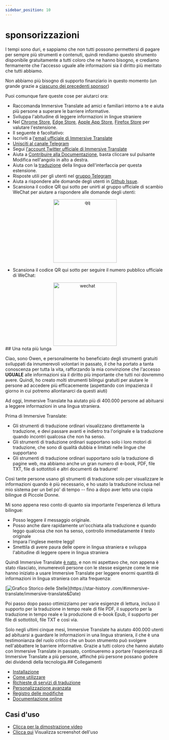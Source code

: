 ```yaml
---
sidebar_position: 10
---
```


# sponsorizzazioni

I tempi sono duri, e sappiamo che non tutti possono permettersi di pagare per sempre più strumenti e contenuti, quindi rendiamo questo strumento disponibile gratuitamente a tutti coloro che ne hanno bisogno, e crediamo fermamente che l'accesso uguale alle informazioni sia il diritto più meritato che tutti abbiamo.

Non abbiamo più bisogno di supporto finanziario in questo momento (un grande grazie a [ciascuno dei precedenti sponsor](/docs/thanks))

Puoi comunque fare queste cose per aiutarci ora:

- Raccomanda Immersive Translate ad amici e familiari intorno a te e aiuta più persone a superare le barriere informative.
- Sviluppa l'abitudine di leggere informazioni in lingue straniere
- Nel [Chrome Store](https://chrome.google.com/webstore/detail/immersive-translate/bpoadfkcbjbfhfodiogcnhhhpibjhbnh), [Edge Store](https://microsoftedge.microsoft.com/addons/detail/amkbmndfnliijdhojkpoglbnaaahippg), [Apple App Store](https://apps.apple.com/app/id6447957425), [Firefox Store](https://addons.mozilla.org/firefox/addon/immersive-translate/) per valutare l'estensione.
- Il seguente è facoltativo:
- Iscriviti a [l'email ufficiale di Immersive Translate](https://immersivetranslate.substack.com/)
- [Unisciti al canale Telegram](https://t.me/immersivetranslate)
- Segui [l'account Twitter ufficiale di Immersive Translate](https://twitter.com/immersivetran)
- Aiuta a [Contribuire alla Documentazione](https://immersivetranslate.com/), basta cliccare sul pulsante Modifica nell'angolo in alto a destra.
- Aiuta con la [traduzione](https://crowdin.com/project/immersive-translate) della lingua dell'interfaccia per questa estensione.
- Risposte utili per gli utenti nel [gruppo Telegram](https://t.me/+rq848Z09nehlOTgx)
- Aiuta a rispondere alle domande degli utenti in [Github Issue](https://github.com/immersive-translate/immersive-translate/issues).
- Scansiona il codice QR qui sotto per unirti al gruppo ufficiale di scambio WeChat per aiutare a rispondere alle domande degli utenti:

<div align="center">
<img src="https://s.immersivetranslate.com/static/official-static/assets/wechat-contact.png" width="200" alt="qq"/>
</div>

- Scansiona il codice QR qui sotto per seguire il numero pubblico ufficiale di WeChat:

<div align="center">
<img src="https://s.immersivetranslate.com/static/official-static/assets/wechat-qrcode.jpg" width="200" alt="wechat"/>
</div>## Una nota più lunga

Ciao, sono Owen, e personalmente ho beneficiato degli strumenti gratuiti sviluppati da innumerevoli volontari in passato, il che ha portato a tanta conoscenza per tutta la vita, rafforzando la mia convinzione che l'accesso **UGUALE** alle informazioni sia il diritto più importante che tutti noi dovremmo avere. Quindi, ho creato molti strumenti bilingui gratuiti per aiutare le persone ad accedere più efficacemente (aspettando con impazienza il giorno in cui potremo allontanarci da questi aiuti)

Ad oggi, Immersive Translate ha aiutato più di 400.000 persone ad abituarsi a leggere informazioni in una lingua straniera.

Prima di Immersive Translate:

- Gli strumenti di traduzione ordinari visualizzano direttamente la traduzione, e devi passare avanti e indietro tra l'originale e la traduzione quando incontri qualcosa che non ha senso.
- Gli strumenti di traduzione ordinari supportano solo i loro motori di traduzione, che sono di qualità dubbia e limitati nelle lingue che supportano
- Gli strumenti di traduzione ordinari supportano solo la traduzione di pagine web, ma abbiamo anche un gran numero di e-book, PDF, file TXT, file di sottotitoli e altri documenti da tradurre!

Così tante persone usano gli strumenti di traduzione solo per visualizzare le informazioni quando è più necessario, e ho usato la traduzione inclusa nel mio sistema per un bel po' di tempo -- fino a dopo aver letto una copia bilingue di Piccole Donne.

Mi sono appena reso conto di quanto sia importante l'esperienza di lettura bilingue:

- Posso leggere il messaggio originale.
- Posso anche dare rapidamente un'occhiata alla traduzione e quando leggo qualcosa che non ha senso, controllo immediatamente il testo originale
- Impara l'inglese mentre leggi!
- Smettila di avere paura delle opere in lingua straniera e sviluppa l'abitudine di leggere opere in lingua straniera

Quindi Immersive Translate [è nato](https://twitter.com/OwenYoungZh/status/1588792579596111872), e non mi aspettavo che, non appena è stato rilasciato, innumerevoli persone con le stesse esigenze come le mie hanno iniziato a usare Immersive Translate per leggere enormi quantità di informazioni in lingua straniera con alta frequenza:

[![Grafico Storico delle Stelle](https://api.star-history.com/svg?repos=immersive-translate/immersive-translate\&type=Date)](https://star-history .com/#immersive-translate/immersive-translate\&Date)

Poi passo dopo passo ottimizziamo per varie esigenze di lettura, incluso il supporto per la traduzione in tempo reale di file PDF, il supporto per la traduzione in tempo reale e la produzione di e-book Epub, il supporto per file di sottotitoli, file TXT e così via.

Solo negli ultimi cinque mesi, Immersive Translate ha aiutato 400.000 utenti ad abituarsi a guardare le informazioni in una lingua straniera, il che è una testimonianza del ruolo critico che un buon strumento può svolgere nell'abbattere le barriere informative. Grazie a tutti coloro che hanno aiutato con Immersive Translate in passato, continueremo a portare l'esperienza di Immersive Translate a più persone, affinché più persone possano godere dei dividendi della tecnologia.## Collegamenti

- [Installazione](/docs/installation)
- [Come utilizzare](/docs/usage)
- [Richieste di servizi di traduzione](/docs/services)
- [Personalizzazione avanzata](/docs/advanced)
- [Registro delle modifiche](/docs/CHANGELOG)
- [Documentazione online](/docs/installation)

## Casi d'uso

- [Clicca per la dimostrazione video](https://www.youtube.com/watch?v=sQevumpUprc)
- [Clicca qui](/docs/usecase) Visualizza screenshot dell'uso